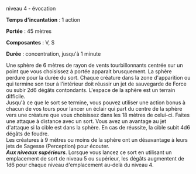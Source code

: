 niveau 4 - évocation

**Temps d'incantation** : 1 action

**Portée** : 45 mètres

**Composantes** : V, S

**Durée** : concentration, jusqu'à 1 minute

Une sphère de 6 mètres de rayon de vents tourbillonnants centrée sur un point que vous choisissez à portée apparait brusquement. La sphère perdure pour la durée du sort. Chaque créature dans la zone d'apparition ou qui termine son tour à l'intérieur doit réussir un jet de sauvegarde de Force ou subir 2d6 dégâts contondants. L'espace de la sphère est un terrain difficile.  
Jusqu'à ce que le sort se termine, vous pouvez utiliser une action bonus à chacun de vos tours pour lancer un éclair qui part du centre de la sphère vers une créature que vous choisissez dans les 18 mètres de celui-ci. Faites une attaque à distance avec un sort. Vous avez un avantage au jet d'attaque si la cible est dans la sphère. En cas de réussite, la cible subit 4d6 dégâts de foudre.  
Les créatures à 9 mètres ou moins de la sphère ont un désavantage à leurs jets de Sagesse (Perception) pour écouter.  
**_Aux niveaux supérieurs_**. Lorsque vous lancez ce sort en utilisant un emplacement de sort de niveau 5 ou supérieur, les dégâts augmentent de 1d6 pour chaque niveau d'emplacement au-delà du niveau 4.